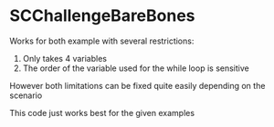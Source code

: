 # SCChallengeBareBones
Works for both example with several restrictions:
1. Only takes 4 variables
2. The order of the variable used for the while loop is sensitive

However both limitations can be fixed quite easily depending on the scenario

This code just works best for the given examples
